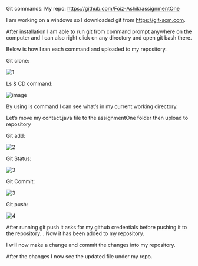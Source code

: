 Git commands: 
My repo: https://github.com/Foiz-Ashik/assignmentOne

I am working on a windows so I downloaded git from https://git-scm.com. 

After installation I am able to run git from command prompt anywhere on the computer and I can also right click on any directory and open git bash there.

Below is how I ran each command and uploaded to my repository. 

Git clone: 


![1](https://user-images.githubusercontent.com/77127829/125733720-34a24f35-9729-49d6-84e6-4e7ce1d8ea7a.gif)


Ls & CD command:


![image](https://user-images.githubusercontent.com/77127829/125733764-11d04e23-ef2b-4456-8c6f-d86e686ad35e.png)

By using ls command I can see what’s in my current working directory.


Let’s move my contact.java file to the assignmentOne folder then upload to repository 

Git add:


![2](https://user-images.githubusercontent.com/77127829/125733781-40f9d70e-0470-4c4e-8174-d6b0873dc8a0.gif)



Git Status:


![3](https://user-images.githubusercontent.com/77127829/125734051-cdce1ae1-1d4f-4d10-aea2-9e33d1d53499.gif)



Git Commit:


![3](https://user-images.githubusercontent.com/77127829/125733815-d0dcd916-e16d-403d-92d5-c82531606935.gif)



Git push:


![4](https://user-images.githubusercontent.com/77127829/125733835-1085a83c-51ec-42e0-80c7-270828db866b.gif)



After running git push it asks for my github credentials before pushing it to the repository.
. 
Now it has been added to my repository.

I will now make a change and commit the changes into my repository. 

After the changes I now see the updated file under my repo. 

